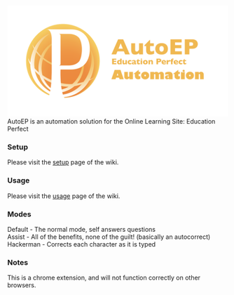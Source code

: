 ![](https://github.com/RandomExplosion/AutoEP/blob/master/SocialImage.png)
AutoEP is an automation solution for the Online Learning Site: Education Perfect 

### Setup
Please visit the [setup](https://github.com/RandomExplosion/AutoEP/wiki/Setup) page of the wiki.

### Usage
Please visit the [usage](https://github.com/RandomExplosion/AutoEP/wiki/Usage) page of the wiki.

### Modes
Default - The normal mode, self answers questions  
Assist - All of the benefits, none of the guilt! (basically an autocorrect)  
Hackerman - Corrects each character as it is typed

### Notes
This is a chrome extension, and will not function correctly on other browsers.  
